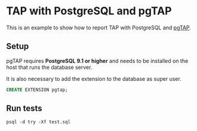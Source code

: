 # TAP with PostgreSQL and pgTAP

This is an example to show how to report TAP with PostgreSQL and [pgTAP](https://pgtap.org).

## Setup

pgTAP requires **PostgreSQL 9.1 or higher** and needs to be installed on the host that runs the database server.

It is also necessary to add the extension to the database as super user.

```sql
CREATE EXTENSION pgtap;
```

## Run tests

```shell
psql -d try -Xf test.sql
```

